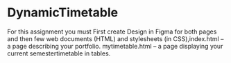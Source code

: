 # DynamicTimetable
For this assignment you must First create Design in Figma for both pages and then few web documents (HTML) and stylesheets (in CSS),index.html – a page describing your portfolio. mytimetable.html – a page displaying your current semestertimetable in tables.
